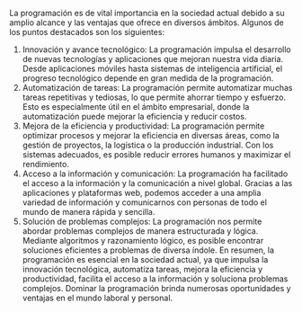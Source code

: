La programación es de vital importancia en la sociedad actual debido a su amplio alcance y las ventajas que ofrece en diversos ámbitos. Algunos de los puntos destacados son los siguientes:
1. Innovación y avance tecnológico: La programación impulsa el desarrollo de nuevas tecnologías y aplicaciones que mejoran nuestra vida diaria. Desde aplicaciones móviles hasta sistemas de inteligencia artificial, el progreso tecnológico depende en gran medida de la programación.
2. Automatización de tareas: La programación permite automatizar muchas tareas repetitivas y tediosas, lo que permite ahorrar tiempo y esfuerzo. Esto es especialmente útil en el ámbito empresarial, donde la automatización puede mejorar la eficiencia y reducir costos.
3. Mejora de la eficiencia y productividad: La programación permite optimizar procesos y mejorar la eficiencia en diversas áreas, como la gestión de proyectos, la logística o la producción industrial. Con los sistemas adecuados, es posible reducir errores humanos y maximizar el rendimiento.
4. Acceso a la información y comunicación: La programación ha facilitado el acceso a la información y la comunicación a nivel global. Gracias a las aplicaciones y plataformas web, podemos acceder a una amplia variedad de información y comunicarnos con personas de todo el mundo de manera rápida y sencilla.
5. Solución de problemas complejos: La programación nos permite abordar problemas complejos de manera estructurada y lógica. Mediante algoritmos y razonamiento lógico, es posible encontrar soluciones eficientes a problemas de diversa índole.
En resumen, la programación es esencial en la sociedad actual, ya que impulsa la innovación tecnológica, automatiza tareas, mejora la eficiencia y productividad, facilita el acceso a la información y soluciona problemas complejos. Dominar la programación brinda numerosas oportunidades y ventajas en el mundo laboral y personal.
